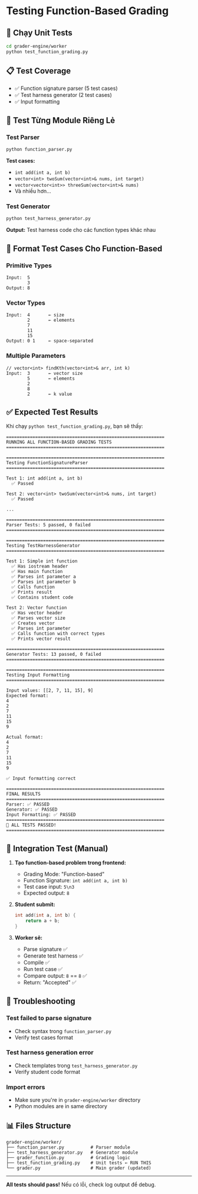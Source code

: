 # Testing Function-Based Grading

## 🧪 Chạy Unit Tests

```bash
cd grader-engine/worker
python test_function_grading.py
```

## 📋 Test Coverage

- ✅ Function signature parser (5 test cases)
- ✅ Test harness generator (2 test cases)  
- ✅ Input formatting

## 🔧 Test Từng Module Riêng Lẻ

### Test Parser
```bash
python function_parser.py
```

**Test cases:**
- `int add(int a, int b)`
- `vector<int> twoSum(vector<int>& nums, int target)`
- `vector<vector<int>> threeSum(vector<int>& nums)`
- Và nhiều hơn...

### Test Generator
```bash
python test_harness_generator.py
```

**Output:** Test harness code cho các function types khác nhau

## 📝 Format Test Cases Cho Function-Based

### Primitive Types
```
Input:  5
        3
Output: 8
```

### Vector Types  
```
Input:  4       ← size
        2       ← elements
        7
        11
        15
Output: 0 1     ← space-separated
```

### Multiple Parameters
```
// vector<int> findKth(vector<int>& arr, int k)
Input:  3       ← vector size
        5       ← elements
        2
        8
        2       ← k value
```

## ✅ Expected Test Results

Khi chạy `python test_function_grading.py`, bạn sẽ thấy:

```
============================================================
RUNNING ALL FUNCTION-BASED GRADING TESTS
============================================================

============================================================
Testing FunctionSignatureParser
============================================================

Test 1: int add(int a, int b)
  ✅ Passed

Test 2: vector<int> twoSum(vector<int>& nums, int target)
  ✅ Passed

...

============================================================
Parser Tests: 5 passed, 0 failed
============================================================

============================================================
Testing TestHarnessGenerator
============================================================

Test 1: Simple int function
  ✅ Has iostream header
  ✅ Has main function
  ✅ Parses int parameter a
  ✅ Parses int parameter b
  ✅ Calls function
  ✅ Prints result
  ✅ Contains student code

Test 2: Vector function
  ✅ Has vector header
  ✅ Parses vector size
  ✅ Creates vector
  ✅ Parses int parameter
  ✅ Calls function with correct types
  ✅ Prints vector result

============================================================
Generator Tests: 13 passed, 0 failed
============================================================

============================================================
Testing Input Formatting
============================================================

Input values: [[2, 7, 11, 15], 9]
Expected format:
4
2
7
11
15
9

Actual format:
4
2
7
11
15
9

✅ Input formatting correct

============================================================
FINAL RESULTS
============================================================
Parser: ✅ PASSED
Generator: ✅ PASSED
Input Formatting: ✅ PASSED
============================================================
🎉 ALL TESTS PASSED!
============================================================
```

## 🚀 Integration Test (Manual)

1. **Tạo function-based problem trong frontend:**
   - Grading Mode: "Function-based"
   - Function Signature: `int add(int a, int b)`
   - Test case input: `5\n3`
   - Expected output: `8`

2. **Student submit:**
   ```cpp
   int add(int a, int b) {
       return a + b;
   }
   ```

3. **Worker sẽ:**
   - Parse signature ✅
   - Generate test harness ✅
   - Compile ✅
   - Run test case ✅
   - Compare output: `8` == `8` ✅
   - Return: "Accepted" ✅

## 🐛 Troubleshooting

### Test failed to parse signature
- Check syntax trong `function_parser.py`
- Verify test cases format

### Test harness generation error
- Check templates trong `test_harness_generator.py`
- Verify student code format

### Import errors
- Make sure you're in `grader-engine/worker` directory
- Python modules are in same directory

## 📊 Files Structure

```
grader-engine/worker/
├── function_parser.py          # Parser module
├── test_harness_generator.py   # Generator module  
├── grader_function.py          # Grading logic
├── test_function_grading.py    # Unit tests ← RUN THIS
└── grader.py                   # Main grader (updated)
```

---

**All tests should pass!** Nếu có lỗi, check log output để debug.
